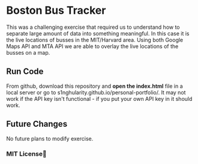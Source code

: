 # Boston Bus Tracker

This was a challenging exercise that required us to understand how to separate large amount of data into something meaningful. In this case it is the live locations of busses in the MIT/Harvard area. Using both Google Maps API and MTA API we are able to overlay the live locations of the busses on a map.

## Run Code

From github, download this repository and **open the index.html** file in a local server or go to s1nghularity.github.io/personal-portfolio/. It may not work if the API key isn't functional - if you put your own API key in it should work. 


## Future Changes

No future plans to modify exercise.

### MIT License:scroll:


